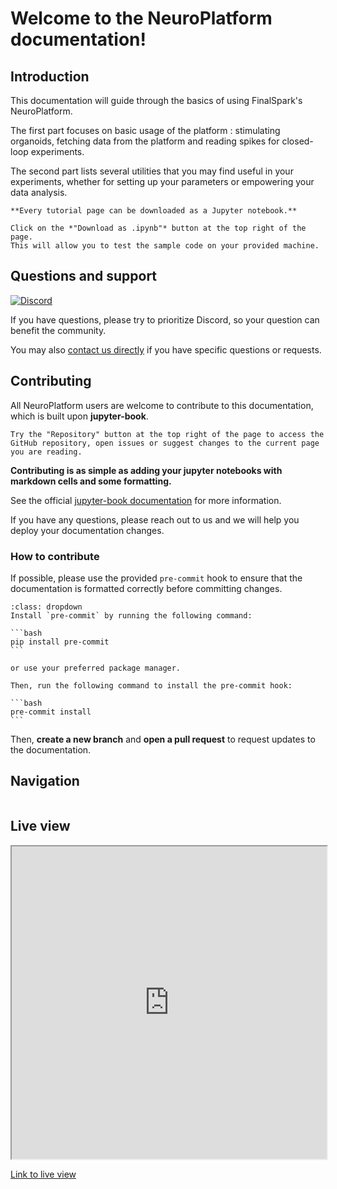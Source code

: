 # Welcome to the NeuroPlatform documentation!

## Introduction

This documentation will guide through the basics of using FinalSpark's NeuroPlatform.

The first part focuses on basic usage of the platform : stimulating organoids, fetching data from the platform and reading spikes for closed-loop experiments.

The second part lists several utilities that you may find useful in your experiments, whether for setting up your parameters or empowering your data analysis.

```{hint}
**Every tutorial page can be downloaded as a Jupyter notebook.**

Click on the *"Download as .ipynb"* button at the top right of the page.
This will allow you to test the sample code on your provided machine.
```

## Questions and support

[![Discord](https://img.shields.io/badge/Discord-5865F2?style=for-the-badge&logo=discord&logoColor=white)](https://discord.gg/edPetHUYtx)

If you have questions, please try to prioritize Discord, so your question can benefit the community.

You may also [contact us directly](https://finalspark.com/team/) if you have specific questions or requests.

## Contributing

All NeuroPlatform users are welcome to contribute to this documentation, which is built upon **jupyter-book**.

```{hint}
Try the "Repository" button at the top right of the page to access the GitHub repository, open issues or suggest changes to the current page you are reading.
```

**Contributing is as simple as adding your jupyter notebooks with markdown cells and some formatting.**

See the official [jupyter-book documentation](https://jupyterbook.org/en/stable/file-types/notebooks.html) for more information.

If you have any questions, please reach out to us and we will help you deploy your documentation changes.

### How to contribute

If possible, please use the provided `pre-commit` hook to ensure that the documentation is formatted correctly before committing changes.

````{admonition} Installing pre-commit
:class: dropdown
Install `pre-commit` by running the following command:

```bash
pip install pre-commit
```

or use your preferred package manager.

Then, run the following command to install the pre-commit hook:

```bash
pre-commit install
```
````

Then, **create a new branch** and **open a pull request** to request updates to the documentation.

## Navigation

```{tableofcontents}

```

## Live view

<iframe src="https://livemea.finalspark.com/live" width="100%" height="500px"></iframe>

[Link to live view](https://finalspark.com/live/)
